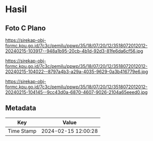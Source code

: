 # Hasil

## Foto C Plano

https://sirekap-obj-formc.kpu.go.id/7c3c/pemilu/ppwp/35/18/07/20/12/3518072012012-20240215-103917--948a1b95-20cb-4b1d-92d3-81fe6da6cf56.jpg

https://sirekap-obj-formc.kpu.go.id/7c3c/pemilu/ppwp/35/18/07/20/12/3518072012012-20240215-104022--8797a4b3-a29a-4035-9629-0a3b416779e6.jpg

https://sirekap-obj-formc.kpu.go.id/7c3c/pemilu/ppwp/35/18/07/20/12/3518072012012-20240215-104145--9cc43d0a-6870-4607-9026-2104a65eeed0.jpg


## Metadata

| Key        | Value               |
| ---------- | ------------------- |
| Time Stamp | 2024-02-15 12:00:28 |



